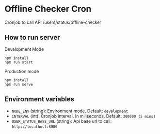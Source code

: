 Offline Checker Cron
============

Cronjob to call API /users/status/offline-checker


## How to run server

Development Mode
```
npm install
npm run start
```

Production mode
```
npm install
npm run serve
```


## Environment variables

* `NODE_ENV` (string): Environment mode. Default: `development`
* `INTERVAL` (int): Cronjob interval. In miliseconds. Default: `300000 (5 mins)`
* `USER_STATUS_BASE_URL` (string): Api base url to call: `http://localhost:8080`
